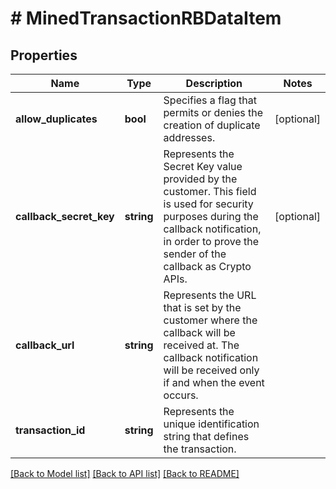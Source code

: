 # # MinedTransactionRBDataItem

## Properties

Name | Type | Description | Notes
------------ | ------------- | ------------- | -------------
**allow_duplicates** | **bool** | Specifies a flag that permits or denies the creation of duplicate addresses. | [optional]
**callback_secret_key** | **string** | Represents the Secret Key value provided by the customer. This field is used for security purposes during the callback notification, in order to prove the sender of the callback as Crypto APIs. | [optional]
**callback_url** | **string** | Represents the URL that is set by the customer where the callback will be received at. The callback notification will be received only if and when the event occurs. |
**transaction_id** | **string** | Represents the unique identification string that defines the transaction. |

[[Back to Model list]](../../README.md#models) [[Back to API list]](../../README.md#endpoints) [[Back to README]](../../README.md)
